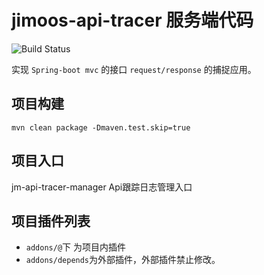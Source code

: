 # jimoos-api-tracer 服务端代码

![Build Status](https://github.com/jimoos-cn/jimoos-api-tracer/workflows/Java%20CI%20with%20Maven/badge.svg)

实现 `Spring-boot mvc` 的接口 `request/response` 的捕捉应用。

## 项目构建

`mvn clean package -Dmaven.test.skip=true`

## 项目入口

jm-api-tracer-manager Api跟踪日志管理入口

## 项目插件列表

- `addons/@`下 为项目内插件
- `addons/depends`为外部插件，外部插件禁止修改。
